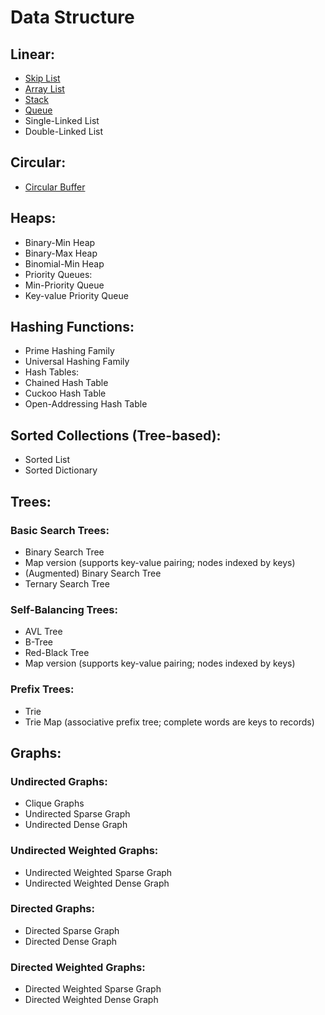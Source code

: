 # Data Structure

## Linear:
- [Skip List](https://github.com/KrisNie/CsharpDemo/blob/a06a8873e96e88ee7daf07bc2ae343eec7184221/Collections/DataStructure/Lists/SkipList.cs)
- [Array List](https://github.com/KrisNie/CsharpDemo/blob/83222170877a76bd9bb1e2b805fbe2ae6d5405de/Collections/DataStructure/Lists/ArrayList.cs)
- [Stack](https://github.com/KrisNie/CsharpDemo/blob/4530c6f1fabe8710b763e5e994358fbb35bcbb56/Collections/DataStructure/Lists/Stack.cs)
- [Queue](https://github.com/KrisNie/CsharpDemo/blob/ea9715ed460612f30df537cde4e1f87aeff7888b/Collections/DataStructure/Lists/Queue.cs)
- Single-Linked List
- Double-Linked List
## Circular:
- [Circular Buffer](https://github.com/KrisNie/CsharpDemo/blob/68a7ed9bc4ac2b700521d92f707afdda5cc8a670/Collections/DataStructure/Lists/CircularBuffer.cs)
## Heaps:
- Binary-Min Heap
- Binary-Max Heap
- Binomial-Min Heap
- Priority Queues:
- Min-Priority Queue
- Key-value Priority Queue
## Hashing Functions:
- Prime Hashing Family
- Universal Hashing Family
- Hash Tables:
- Chained Hash Table
- Cuckoo Hash Table
- Open-Addressing Hash Table
## Sorted Collections (Tree-based):
- Sorted List
- Sorted Dictionary
## Trees:
### Basic Search Trees:
- Binary Search Tree
- Map version (supports key-value pairing; nodes indexed by keys)
- (Augmented) Binary Search Tree
- Ternary Search Tree
### Self-Balancing Trees:
- AVL Tree
- B-Tree
- Red-Black Tree
- Map version (supports key-value pairing; nodes indexed by keys)
### Prefix Trees:
- Trie
- Trie Map (associative prefix tree; complete words are keys to records)
## Graphs:
### Undirected Graphs:
- Clique Graphs
- Undirected Sparse Graph
- Undirected Dense Graph
### Undirected Weighted Graphs:
- Undirected Weighted Sparse Graph
- Undirected Weighted Dense Graph
### Directed Graphs:
- Directed Sparse Graph
- Directed Dense Graph
### Directed Weighted Graphs:
- Directed Weighted Sparse Graph
- Directed Weighted Dense Graph